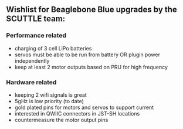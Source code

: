 ## Wishlist for Beaglebone Blue upgrades by the SCUTTLE team:

### Performance related
* charging of 3 cell LiPo batteries
* servos must be able to be run from battery OR plugin power independently
* keep at least 2 motor outputs based on PRU for high frequency


### Hardware related
* keeping 2 wifi signals is great
* 5gHz is low priority (to date)
* gold plated pins for motors and servos to support current
* interested in QWIIC connectors in JST-SH locations
* countermeasure the motor output pins
